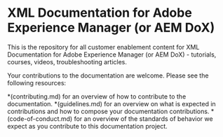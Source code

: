 # XML Documentation for Adobe Experience Manager (or AEM DoX)

This is the repository for all customer enablement content for XML Documentation for Adobe Experience Manager (or AEM DoX) - tutorials, courses, videos, troubleshooting articles.

Your contributions to the documentation are welcome. Please see the following resources:

*(contributing.md) for an overview of how to contribute to the documentation.
*(guidelines.md) for an overview on what is expected in contributions and how to compose your documentation contributions.
*(code-of-conduct.md) for an overview of the standards of behavior we expect as you contribute to this documentation project.
